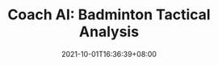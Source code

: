 ---
# Documentation: https://wowchemy.com/docs/managing-content/

title: "Coach AI: Badminton Tactical Analysis"
summary: |2-
  Research Lead & System Architect & Network Security
  - Won **2020 Future Tech Award** among 600+ teams of Ministry of Science and Technology.
  - Led 20 graduate students research team to develop TrackNet for high-speed tiny object tracking applications.
  - Integrated and modularized backend architecture using WSGI HTTP Server, Flask, Apache, and MySQL.
  - Enhanced software security by preventing SQL injection, cross-site scripting and CSRF.
  <div style="width:100%; margin-left: 0;">
    <div style="width: 50%; float: left;">
    <iframe width="100%" height="315" src="https://www.youtube.com/embed/8IVIQpiT5Rc?autoplay=1&playlist=8IVIQpiT5Rc&loop=1&controls=0&mute=1" title="YouTube video player" frameborder="0" allow="accelerometer; autoplay; clipboard-write; encrypted-media; gyroscope; picture-in-picture" allowfullscreen></iframe>
    </div>
    <div style="width: 45%; float: right;">
    <img style="width: auto;
      height: auto;
      margin: 0 0;
      max-width: 100%;
      max-height:none;" src="https://i.imgur.com/buDPYBT.png" alt="">
    </div>
  </div>
tags: [System, React, Flask, MySQL, Frontend, Backend]
categories: []
date: 2021-10-01T16:36:39+08:00

# Optional external URL for project (replaces project detail page).
external_link: ""

# Featured image
# To use, add an image named `featured.jpg/png` to your page's folder.
# Focal points: Smart, Center, TopLeft, Top, TopRight, Left, Right, BottomLeft, Bottom, BottomRight.
image:
  caption: ""
  focal_point: ""
  preview_only: false

# Custom links (optional).
#   Uncomment and edit lines below to show custom links.
# links:
#- name: code
#  url: https://github.com/Holychung/lab0-c
#  icon_pack: fab
#  icon: github

url_code: ""
url_pdf: ""
url_slides: ""
url_video: ""

# Slides (optional).
#   Associate this project with Markdown slides.
#   Simply enter your slide deck's filename without extension.
#   E.g. `slides = "example-slides"` references `content/slides/example-slides.md`.
#   Otherwise, set `slides = ""`.
slides: ""
---